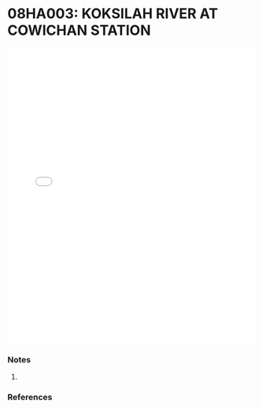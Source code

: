 # 08HA003: KOKSILAH RIVER AT COWICHAN STATION

<iframe src="/_static/stations/08HA003_fdc.html" width="100%" height="600" frameborder="0"></iframe>

### Notes
1. 

### References

